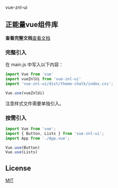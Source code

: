 vue-znl-ui

## 正能量vue组件库

**查看完整文档**[查看文档](https://vitozyf.github.io/vue-znl-ui/index.html#/zh-CN/component/quickstart)

### 完整引入

在 main.js 中写入以下内容：

```javascript
import Vue from 'vue'
import vueZnlUi from 'vue-znl-ui'
import 'vue-znl-ui/dist/theme-chalk/index.css';

Vue.use(vueZnlUi)

```

注意样式文件需要单独引入。

### 按需引入

```javascript
import Vue from 'vue';
import { Button, Lists } from 'vue-znl-ui';
import App from './App.vue';

Vue.use(Button)
Vue.use(Lists)

```


## License

[MIT](https://choosealicense.com/licenses/mit/)
  ​